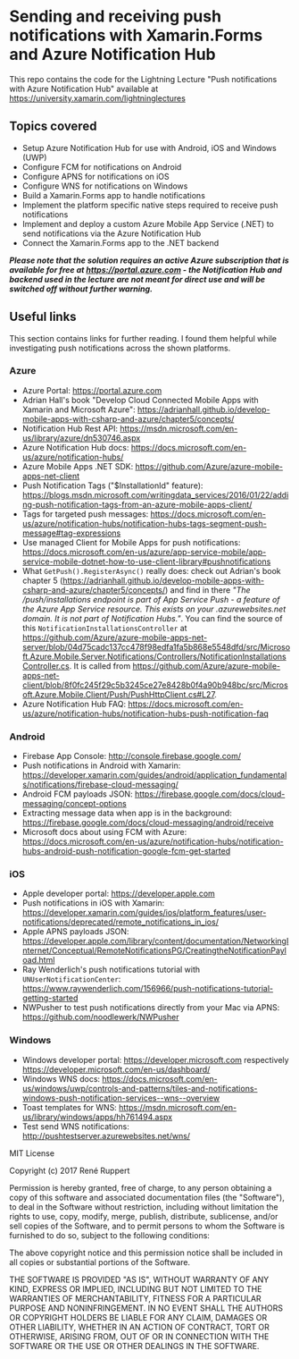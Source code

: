# Sending and receiving push notifications with Xamarin.Forms and Azure Notification Hub
This repo contains the code for the Lightning Lecture "Push notifications with Azure Notification Hub" available at https://university.xamarin.com/lightninglectures

## Topics covered

* Setup Azure Notification Hub for use with Android, iOS and Windows (UWP)
* Configure FCM for notifications on Android
* Configure APNS for notifications on iOS
* Configure WNS for notifications on Windows
* Build a Xamarin.Forms app to handle notifications
* Implement the platform specific native steps required to receive push notifications
* Implement and deploy a custom Azure Mobile App Service (.NET) to send notifications via the Azure Notification Hub
* Connect the Xamarin.Forms app to the .NET backend

***Please note that the solution requires an active Azure subscription that is available for free at https://portal.azure.com - the Notification Hub and backend used in the lecture are not meant for direct use and will be switched off without further warning.***

## Useful links
This section contains links for further reading. I found them helpful while investigating push notifications across the shown platforms.

### Azure
* Azure Portal: https://portal.azure.com
* Adrian Hall's book "Develop Cloud Connected Mobile Apps with Xamarin and Microsoft Azure": https://adrianhall.github.io/develop-mobile-apps-with-csharp-and-azure/chapter5/concepts/
* Notification Hub Rest API: https://msdn.microsoft.com/en-us/library/azure/dn530746.aspx
* Azure Notification Hub docs: https://docs.microsoft.com/en-us/azure/notification-hubs/
* Azure Mobile Apps .NET SDK: https://github.com/Azure/azure-mobile-apps-net-client
* Push Notification Tags ("$InstallationId" feature): https://blogs.msdn.microsoft.com/writingdata_services/2016/01/22/adding-push-notification-tags-from-an-azure-mobile-apps-client/
* Tags for targeted push messages: https://docs.microsoft.com/en-us/azure/notification-hubs/notification-hubs-tags-segment-push-message#tag-expressions
* Use managed Client for Mobile Apps for push notifications: https://docs.microsoft.com/en-us/azure/app-service-mobile/app-service-mobile-dotnet-how-to-use-client-library#pushnotifications
* What `GetPush().RegisterAsync()` really does: check out Adrian's book chapter 5 (https://adrianhall.github.io/develop-mobile-apps-with-csharp-and-azure/chapter5/concepts/) and find in there _"The /push/installations endpoint is part of App Service Push - a feature of the Azure App Service resource. This exists on your .azurewebsites.net domain. It is not part of Notification Hubs."_.
You can find the source of this `NotificationInstallationsController` at https://github.com/Azure/azure-mobile-apps-net-server/blob/04d75cadc137cc478f98edfa1fa5b868e5548dfd/src/Microsoft.Azure.Mobile.Server.Notifications/Controllers/NotificationInstallationsController.cs. It is called from https://github.com/Azure/azure-mobile-apps-net-client/blob/8f0fc245f29c5b3245ce27e8428b0f4a90b948bc/src/Microsoft.Azure.Mobile.Client/Push/PushHttpClient.cs#L27.
* Azure Notification Hub FAQ: https://docs.microsoft.com/en-us/azure/notification-hubs/notification-hubs-push-notification-faq

### Android
* Firebase App Console: http://console.firebase.google.com/
* Push notifications in Android with Xamarin: https://developer.xamarin.com/guides/android/application_fundamentals/notifications/firebase-cloud-messaging/
* Android FCM payloads JSON: https://firebase.google.com/docs/cloud-messaging/concept-options
* Extracting message data when app is in the background: https://firebase.google.com/docs/cloud-messaging/android/receive
* Microsoft docs about using FCM with Azure: https://docs.microsoft.com/en-us/azure/notification-hubs/notification-hubs-android-push-notification-google-fcm-get-started

### iOS
* Apple developer portal: https://developer.apple.com
* Push notifications in iOS with Xamarin: https://developer.xamarin.com/guides/ios/platform_features/user-notifications/deprecated/remote_notifications_in_ios/
* Apple APNS payloads JSON: https://developer.apple.com/library/content/documentation/NetworkingInternet/Conceptual/RemoteNotificationsPG/CreatingtheNotificationPayload.html
* Ray Wenderlich's push notifications tutorial with `UNUserNotificationCenter`: https://www.raywenderlich.com/156966/push-notifications-tutorial-getting-started
* NWPusher to test push notifications directly from your Mac via APNS: https://github.com/noodlewerk/NWPusher

### Windows
* Windows developer portal: https://developer.microsoft.com respectively https://developer.microsoft.com/en-us/dashboard/
* Windows WNS docs: https://docs.microsoft.com/en-us/windows/uwp/controls-and-patterns/tiles-and-notifications-windows-push-notification-services--wns--overview
* Toast templates for WNS: https://msdn.microsoft.com/en-us/library/windows/apps/hh761494.aspx
* Test send WNS notifications: http://pushtestserver.azurewebsites.net/wns/

MIT License

Copyright (c) 2017 René Ruppert

Permission is hereby granted, free of charge, to any person obtaining a copy
of this software and associated documentation files (the "Software"), to deal
in the Software without restriction, including without limitation the rights
to use, copy, modify, merge, publish, distribute, sublicense, and/or sell
copies of the Software, and to permit persons to whom the Software is
furnished to do so, subject to the following conditions:

The above copyright notice and this permission notice shall be included in all
copies or substantial portions of the Software.

THE SOFTWARE IS PROVIDED "AS IS", WITHOUT WARRANTY OF ANY KIND, EXPRESS OR
IMPLIED, INCLUDING BUT NOT LIMITED TO THE WARRANTIES OF MERCHANTABILITY,
FITNESS FOR A PARTICULAR PURPOSE AND NONINFRINGEMENT. IN NO EVENT SHALL THE
AUTHORS OR COPYRIGHT HOLDERS BE LIABLE FOR ANY CLAIM, DAMAGES OR OTHER
LIABILITY, WHETHER IN AN ACTION OF CONTRACT, TORT OR OTHERWISE, ARISING FROM,
OUT OF OR IN CONNECTION WITH THE SOFTWARE OR THE USE OR OTHER DEALINGS IN THE
SOFTWARE.

